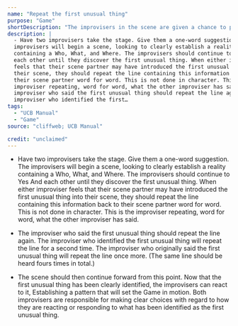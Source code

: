 ```yaml
---
name: "Repeat the first unusual thing"
purpose: "Game"
shortDescription: "The improvisers in the scene are given a chance to practice recognizing the first unusual thing. This exercise also provides an opportunity for new improvisers to slow down so that they can process the first unusual thing, giving them a chance to consider why it is unusual. The repetition of the first unusual thing also serves as a way to guarantee that both improvisers are recognizing the same first unusual thing. You can think of this as a way of underlining the first unusual thing so that it stands out to your scene partner"
description: |
  - Have two improvisers take the stage. Give them a one-word suggestion. The
  improvisers will begin a scene, looking to clearly establish a reality
  containing a Who, What, and Where. The improvisers should continue to Yes And
  each other until they discover the first unusual thing. When either improviser
  feels that their scene partner may have introduced the first unusual thing into
  their scene, they should repeat the line containing this information back to
  their scene partner word for word. This is not done in character. This is the
  improviser repeating, word for word, what the other improviser has said. - The
  improviser who said the first unusual thing should repeat the line again. The
  improviser who identified the first…
tags:
  - "UCB Manual"
  - "Game"
source: "cliffweb; UCB Manual"

credit: "unclaimed"
---
```


- Have two improvisers take the stage. Give them a one-word suggestion. The improvisers will begin a scene, looking to clearly establish a reality containing a Who, What, and Where. The improvisers should continue to Yes And each other until they discover the first unusual thing. When either improviser feels that their scene partner may have introduced the first unusual thing into their scene, they should repeat the line containing this information back to their scene partner word for word. This is not done in character. This is the improviser repeating, word for word, what the other improviser has said.

- The improviser who said the first unusual thing should repeat the line again. The improviser who identified the first unusual thing will repeat the line for a second time. The improviser who originally said the first unusual thing will repeat the line once more. (The same line should be heard fours times in total.)

- The scene should then continue forward from this point. Now that the first unusual thing has been clearly identified, the improvisers can react to it, Establishing a pattern that will set the Game in motion. Both improvisers are responsible for making clear choices with regard to how they are reacting or responding to what has been identified as the first unusual thing.
